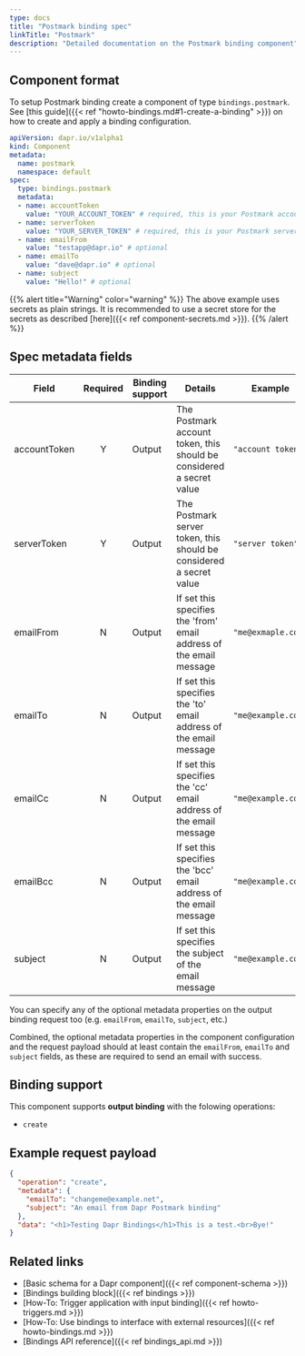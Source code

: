 ```yaml
---
type: docs
title: "Postmark binding spec"
linkTitle: "Postmark"
description: "Detailed documentation on the Postmark binding component"
---
```


## Component format

To setup Postmark binding create a component of type `bindings.postmark`. See [this guide]({{< ref "howto-bindings.md#1-create-a-binding" >}}) on how to create and apply a binding configuration.


```yaml
apiVersion: dapr.io/v1alpha1
kind: Component
metadata:
  name: postmark
  namespace: default
spec:
  type: bindings.postmark
  metadata:
  - name: accountToken
    value: "YOUR_ACCOUNT_TOKEN" # required, this is your Postmark account token
  - name: serverToken
    value: "YOUR_SERVER_TOKEN" # required, this is your Postmark server token
  - name: emailFrom
    value: "testapp@dapr.io" # optional
  - name: emailTo
    value: "dave@dapr.io" # optional
  - name: subject
    value: "Hello!" # optional
```
{{% alert title="Warning" color="warning" %}}
The above example uses secrets as plain strings. It is recommended to use a secret store for the secrets as described [here]({{< ref component-secrets.md >}}).
{{% /alert %}}

## Spec metadata fields

| Field              | Required | Binding support |  Details | Example |
|--------------------|:--------:|------------|-----|---------|
| accountToken | Y | Output |  The Postmark account token, this should be considered a secret value | `"account token"` |
| serverToken | Y | Output  | The Postmark server token, this should be considered a secret value | `"server token"` |
| emailFrom | N | Output | If set this specifies the 'from' email address of the email message | `"me@exmaple.com"` |
| emailTo | N | Output | If set this specifies the 'to' email address of the email message | `"me@example.com"` |
| emailCc | N | Output | If set this specifies the 'cc' email address of the email message | `"me@example.com"` |
| emailBcc | N | Output | If set this specifies the 'bcc' email address of the email message | `"me@example.com"` |
| subject | N | Output | If set this specifies the subject of the email message | `"me@example.com"` |

You can specify any of the optional metadata properties on the output binding request too (e.g. `emailFrom`, `emailTo`, `subject`, etc.)

Combined, the optional metadata properties in the component configuration and the request payload should at least contain the `emailFrom`, `emailTo` and `subject` fields, as these are required to send an email with success.


## Binding support

This component supports **output binding** with the folowing operations:

- `create`


## Example request payload

```json
{
  "operation": "create",
  "metadata": {
    "emailTo": "changeme@example.net",
    "subject": "An email from Dapr Postmark binding"
  },
  "data": "<h1>Testing Dapr Bindings</h1>This is a test.<br>Bye!"
}
```

## Related links

- [Basic schema for a Dapr component]({{< ref component-schema >}})
- [Bindings building block]({{< ref bindings >}})
- [How-To: Trigger application with input binding]({{< ref howto-triggers.md >}})
- [How-To: Use bindings to interface with external resources]({{< ref howto-bindings.md >}})
- [Bindings API reference]({{< ref bindings_api.md >}})
